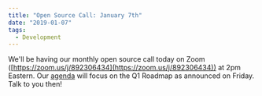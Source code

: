 ```yaml
---
title: "Open Source Call: January 7th"
date: "2019-01-07"
tags: 
  - Development
---
```


We'll be having our monthly open source call today on Zoom ([https://zoom.us/j/892306434](https://zoom.us/j/892306434)) at 2pm Eastern. Our [agenda](https://docs.google.com/document/d/1IiqKBkc9R2hqC4q1yjfvjmYuKsgKf3-zE98byNRcXX4/edit?usp=sharing) will focus on the Q1 Roadmap as announced on Friday. Talk to you then!
